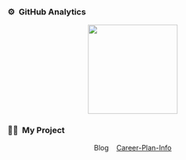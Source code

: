 ### ⚙️ &nbsp;GitHub Analytics

<p align="center">
<a href="https://github.com/BennyJane">
  <img height="180em" src="https://github-readme-stats-eight-theta.vercel.app/api?username=BennyJane&show_icons=true&theme=algolia&include_all_commits=true&count_private=true"/>
<!--   <img height="180em" src="https://github-readme-stats-eight-theta.vercel.app/api/top-langs/?username=BennyJane&layout=compact&langs_count=8&theme=algolia"/> -->
</a>
</p>

### 🤝🏻 &nbsp;My Project

<p align="center">
  <a http://pygorun.com/">Blog</a>
  &nbsp;&nbsp;
  <a href="http://career.pygorun.com">Career-Plan-Info</a>

</p>
